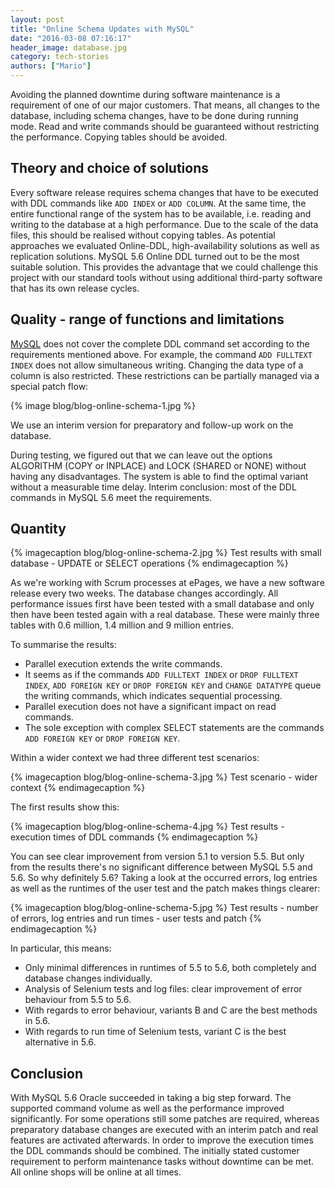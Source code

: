```yaml
---
layout: post
title: "Online Schema Updates with MySQL"
date: "2016-03-08 07:16:17"
header_image: database.jpg
category: tech-stories
authors: ["Mario"]
---
```


Avoiding the planned downtime during software maintenance is a requirement of one of our major customers.
That means, all changes to the database, including schema changes, have to be done during running mode.
Read and write commands should be guaranteed without restricting the performance.
Copying tables should be avoided.

## Theory and choice of solutions

Every software release requires schema changes that have to be executed with DDL commands like `ADD INDEX` or `ADD COLUMN`.
At the same time, the entire functional range of the system has to be available, i.e. reading and writing to the database at a high performance.
Due to the scale of the data files, this should be realised without copying tables.
As potential approaches we evaluated Online-DDL, high-availability solutions as well as replication solutions.
MySQL 5.6 Online DDL turned out to be the most suitable solution.
This provides the advantage that we could challenge this project with our standard tools without using additional third-party software that has its own release cycles.

## Quality - range of functions and limitations

[MySQL](https://www.mysql.com/) does not cover the complete DDL command set according to the requirements mentioned above.
For example, the command `ADD FULLTEXT INDEX` does not allow simultaneous writing.
Changing the data type of a column is also restricted.
These restrictions can be partially managed via a special patch flow:

{% image blog/blog-online-schema-1.jpg %}

We use an interim version for preparatory and follow-up work on the database.

During testing, we figured out that we can leave out the options ALGORITHM (COPY or INPLACE) and LOCK (SHARED or NONE) without having any disadvantages.
The system is able to find the optimal variant without a measurable time delay.
Interim conclusion: most of the DDL commands in MySQL 5.6 meet the requirements.

## Quantity

{% imagecaption blog/blog-online-schema-2.jpg %} Test results with small database - UPDATE or SELECT operations {% endimagecaption %}

As we're working with Scrum processes at ePages, we have a new software release every two weeks.
The database changes accordingly.
All performance issues first have been tested with a small database and only then have been tested again with a real database.
These were mainly three tables with 0.6 million, 1.4 million and 9 million  entries.

To summarise the results:

* Parallel execution extends the write commands.
* It seems as if the commands `ADD FULLTEXT INDEX` or `DROP FULLTEXT INDEX`, `ADD FOREIGN KEY` or `DROP FOREIGN KEY` and `CHANGE DATATYPE` queue the writing commands, which indicates sequential processing.
* Parallel execution does not have a significant impact on read commands.
* The sole exception with complex SELECT statements are the commands `ADD FOREIGN KEY` or `DROP FOREIGN KEY`.

Within a wider context we had three different test scenarios:

{% imagecaption blog/blog-online-schema-3.jpg %} Test scenario - wider context {% endimagecaption %}

The first results show this:

{% imagecaption blog/blog-online-schema-4.jpg %} Test results - execution times of DDL commands {% endimagecaption %}

You can see clear improvement from version 5.1 to version 5.5.
But only from the results there's no significant difference between MySQL 5.5 and 5.6.
So why definitely 5.6?
Taking a look at the occurred errors, log entries as well as the runtimes of the user test and the patch makes things clearer:

{% imagecaption blog/blog-online-schema-5.jpg %} Test results - number of errors, log entries and run times - user tests and patch {% endimagecaption %}

In particular, this means:

* Only minimal differences in runtimes of 5.5 to 5.6, both completely and database changes individually.
* Analysis of Selenium tests and log files: clear improvement of error behaviour from 5.5 to 5.6.
* With regards to error behaviour, variants B and C are the best methods in 5.6.
* With regards to run time of Selenium tests, variant C is the best alternative in 5.6.

## Conclusion

With MySQL 5.6 Oracle succeeded in taking a big step forward.
The supported command volume as well as the performance improved significantly.
For some operations still some patches are required, whereas preparatory database changes are executed with an interim patch and real features are activated afterwards.
In order to improve the execution times the DDL commands should be combined.
The initially stated customer requirement to perform maintenance tasks without downtime can be met.
All online shops will be online at all times.
